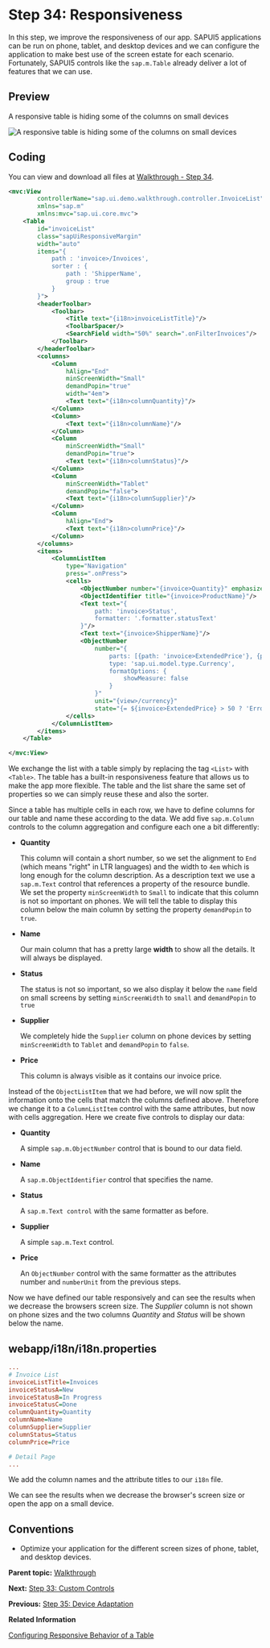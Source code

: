 <!-- loioa96e18b4cd924196b255eb9623431dbb -->

# Step 34: Responsiveness

In this step, we improve the responsiveness of our app. SAPUI5 applications can be run on phone, tablet, and desktop devices and we can configure the application to make best use of the screen estate for each scenario. Fortunately, SAPUI5 controls like the `sap.m.Table` already deliver a lot of features that we can use.



## Preview

   
  
<a name="loioa96e18b4cd924196b255eb9623431dbb__fig_r1j_pst_mr"/>A responsive table is hiding some of the columns on small devices

 ![](images/SAPUI5_Walkthrough_Step_35_62a5405.png "A responsive table is hiding some of the columns on small devices") 



## Coding

You can view and download all files at [Walkthrough - Step 34](https://ui5.sap.com/#/entity/sap.m.tutorial.walkthrough/sample/sap.m.tutorial.walkthrough.34).

```xml
<mvc:View
		controllerName="sap.ui.demo.walkthrough.controller.InvoiceList"
		xmlns="sap.m"
		xmlns:mvc="sap.ui.core.mvc">
	<Table
		id="invoiceList"
		class="sapUiResponsiveMargin"
		width="auto"
		items="{
			path : 'invoice>/Invoices',
			sorter : {
				path : 'ShipperName',
				group : true
			}
		}">
		<headerToolbar>
			<Toolbar>
				<Title text="{i18n>invoiceListTitle}"/>
				<ToolbarSpacer/>
				<SearchField width="50%" search=".onFilterInvoices"/>
			</Toolbar>
		</headerToolbar>
		<columns>
			<Column
				hAlign="End"
				minScreenWidth="Small"
				demandPopin="true"
				width="4em">
				<Text text="{i18n>columnQuantity}"/>
			</Column>
			<Column>
				<Text text="{i18n>columnName}"/>
			</Column>
			<Column
				minScreenWidth="Small"
				demandPopin="true">
				<Text text="{i18n>columnStatus}"/>
			</Column>
			<Column
				minScreenWidth="Tablet"
				demandPopin="false">
				<Text text="{i18n>columnSupplier}"/>
			</Column>
			<Column
				hAlign="End">
				<Text text="{i18n>columnPrice}"/>
			</Column>
		</columns>
		<items>
			<ColumnListItem
				type="Navigation"
				press=".onPress">
				<cells>
					<ObjectNumber number="{invoice>Quantity}" emphasized="false"/>
					<ObjectIdentifier title="{invoice>ProductName}"/>
					<Text text="{
						path: 'invoice>Status',
						formatter: '.formatter.statusText'
					}"/>
					<Text text="{invoice>ShipperName}"/>
					<ObjectNumber
						number="{
							parts: [{path: 'invoice>ExtendedPrice'}, {path: 'view>/currency'}],
							type: 'sap.ui.model.type.Currency',
							formatOptions: {
								showMeasure: false
							}
						}"
						unit="{view>/currency}"
						state="{= ${invoice>ExtendedPrice} > 50 ? 'Error' : 'Success' }"/>
				</cells>
			</ColumnListItem>
		</items>
	</Table>

</mvc:View>
```

We exchange the list with a table simply by replacing the tag `<List>` with `<Table>`. The table has a built-in responsiveness feature that allows us to make the app more flexible. The table and the list share the same set of properties so we can simply reuse these and also the sorter.

Since a table has multiple cells in each row, we have to define columns for our table and name these according to the data. We add five `sap.m.Column` controls to the column aggregation and configure each one a bit differently:

-   **Quantity**

    This column will contain a short number, so we set the alignment to `End` \(which means "right" in LTR languages\) and the width to `4em` which is long enough for the column description. As a description text we use a `sap.m.Text` control that references a property of the resource bundle. We set the property `minScreenWidth` to `Small` to indicate that this column is not so important on phones. We will tell the table to display this column below the main column by setting the property `demandPopin` to `true`.

-   **Name**

    Our main column that has a pretty large **width** to show all the details. It will always be displayed.

-   **Status**

    The status is not so important, so we also display it below the `name` field on small screens by setting `minScreenWidth` to `small` and `demandPopin` to `true`

-   **Supplier**

    We completely hide the `Supplier` column on phone devices by setting `minScreenWidth` to `Tablet` and `demandPopin` to `false`.

-   **Price**

    This column is always visible as it contains our invoice price.


Instead of the `ObjectListItem` that we had before, we will now split the information onto the cells that match the columns defined above. Therefore we change it to a `ColumnListItem` control with the same attributes, but now with cells aggregation. Here we create five controls to display our data:

-   **Quantity**

    A simple `sap.m.ObjectNumber` control that is bound to our data field.

-   **Name**

    A `sap.m.ObjectIdentifier` control that specifies the name.

-   **Status**

    A `sap.m.Text control` with the same formatter as before.

-   **Supplier**

    A simple `sap.m.Text` control.

-   **Price**

    An `ObjectNumber` control with the same formatter as the attributes number and `numberUnit` from the previous steps.


Now we have defined our table responsively and can see the results when we decrease the browsers screen size. The *Supplier* column is not shown on phone sizes and the two columns *Quantity* and *Status* will be shown below the name.



## webapp/i18n/i18n.properties

```ini
...
# Invoice List
invoiceListTitle=Invoices
invoiceStatusA=New
invoiceStatusB=In Progress
invoiceStatusC=Done
columnQuantity=Quantity
columnName=Name
columnSupplier=Supplier
columnStatus=Status
columnPrice=Price

# Detail Page
...
```

We add the column names and the attribute titles to our `i18n` file.

We can see the results when we decrease the browser's screen size or open the app on a small device.



## Conventions

-   Optimize your application for the different screen sizes of phone, tablet, and desktop devices.


**Parent topic:** [Walkthrough](walkthrough-3da5f4b.md "In this tutorial we will introduce you to all major development paradigms of SAPUI5.")

**Next:** [Step 33: Custom Controls](step-33-custom-controls-d12d2ee.md "In this step, we are going to extend the functionality of SAPUI5 with a custom control. We want to rate the product shown on the detail page, so we create a composition of multiple standard controls using the SAPUI5 extension mechanism and add some glue code to make them work nicely together. This way, we can reuse the control across the app and keep all related functionality in one module.")

**Previous:** [Step 35: Device Adaptation](step-35-device-adaptation-d63a15e.md "We now configure the visibility and properties of controls based on the device that we run the application on. By making use of the sap.ui.Device API and defining a device model we will make the app look great on many devices.")

**Related Information**  


[Configuring Responsive Behavior of a Table](../10_More_About_Controls/configuring-responsive-behavior-of-a-table-38855e0.md "SAPUI5 supports column-based and row-based solutions to support flexible and clearly arranged tables.")

